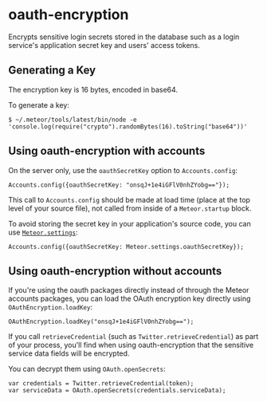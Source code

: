 # oauth-encryption

Encrypts sensitive login secrets stored in the database such as a
login service's application secret key and users' access tokens.


## Generating a Key

The encryption key is 16 bytes, encoded in base64.

To generate a key:

    $ ~/.meteor/tools/latest/bin/node -e 'console.log(require("crypto").randomBytes(16).toString("base64"))'


## Using oauth-encryption with accounts

On the server only, use the `oauthSecretKey` option to `Accounts.config`:

    Accounts.config({oauthSecretKey: "onsqJ+1e4iGFlV0nhZYobg=="});

This call to `Accounts.config` should be made at load time (place at
the top level of your source file), not called from inside of a
`Meteor.startup` block.

To avoid storing the secret key in your application's source code, you
can use [`Meteor.settings`](http://docs.meteor.com/#meteor_settings):

    Accounts.config({oauthSecretKey: Meteor.settings.oauthSecretKey});


## Using oauth-encryption without accounts

If you're using the oauth packages directly instead of through the
Meteor accounts packages, you can load the OAuth encryption key
directly using `OAuthEncryption.loadKey`:

    OAuthEncryption.loadKey("onsqJ+1e4iGFlV0nhZYobg==");

If you call `retrieveCredential` (such as
`Twitter.retrieveCredential`) as part of your process, you'll find
when using oauth-encryption that the sensitive service data fields
will be encrypted.

You can decrypt them using `OAuth.openSecrets`:

    var credentials = Twitter.retrieveCredential(token);
    var serviceData = OAuth.openSecrets(credentials.serviceData);
